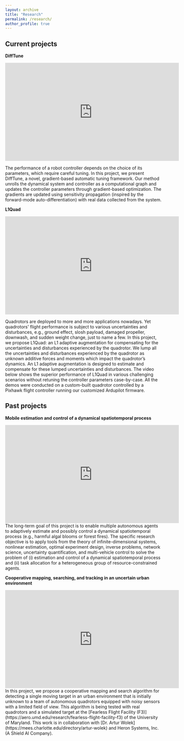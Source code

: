 ```yaml
---
layout: archive
title: "Research"
permalink: /research/
author_profile: true
---
```


<!-- add a statement of research problems that I want to solve here. -->

Current projects
------
**DiffTune**
<iframe width="560" height="315" src="https://www.youtube.com/embed/g42UxcIHUdg?si=jd7aPFCTjPxSSGyv" title="YouTube video player" frameborder="0" allow="accelerometer; autoplay; clipboard-write; encrypted-media; gyroscope; picture-in-picture" allowfullscreen></iframe>

The performance of a robot controller depends on the choice of its parameters, which require careful tuning. In this project, we present DiffTune, a novel, gradient-based automatic tuning framework. Our method unrolls the dynamical system and controller as a computational graph and updates the controller parameters through gradient-based optimization. The gradients are updated using sensitivity propagation (inspired by the forward-mode auto-differentiation) with real data collected from the system. 

**L1Quad**
<iframe width="560" height="315" src="https://www.youtube.com/embed/18-2OqTRJ50" title="YouTube video player" frameborder="0" allow="accelerometer; autoplay; clipboard-write; encrypted-media; gyroscope; picture-in-picture" allowfullscreen></iframe>

Quadrotors are deployed to more and more applications nowadays. Yet quadrotors' flight performance is subject to various uncertainties and disturbances, e.g., ground effect, slosh payload, damaged propeller, downwash, and sudden weight change, just to name a few. In this project, we propose L1Quad: an L1 adaptive augmentation for compensating for the uncertainties and disturbances experienced by the quadrotor. We lump all the uncertainties and disturbances experienced by the quadrotor as unknown additive forces and moments which impact the quadrotor’s dynamics. An L1 adaptive augmentation is designed to estimate and compensate for these lumped uncertainties and disturbances. The video below shows the superior performance of L1Quad in various challenging scenarios without retuning the controller parameters case-by-case. All the demos were conducted on a custom-built quadrotor controlled by a Pixhawk flight controller running our customized Ardupilot firmware.  

Past projects
------
**Mobile estimation and control of a dynamical spatiotemporal process**
<iframe width="560" height="315" src="https://www.youtube.com/embed/i8Lms1cOoyI" title="YouTube video player" frameborder="0" allow="accelerometer; autoplay; clipboard-write; encrypted-media; gyroscope; picture-in-picture" allowfullscreen></iframe>
The long-term goal of this project is to enable multiple autonomous agents to adaptively estimate and possibly control a dynamical spatiotemporal process (e.g., harmful algal blooms or forest fires). The specific research objective is to apply tools from the theory of infinite-dimensional systems, nonlinear estimation, optimal experiment design, inverse problems, network science, uncertainty quantification, and multi-vehicle control to solve the problem of (i) estimation and control of a dynamical spatiotemporal process and (ii) task allocation for a heterogeneous group of resource-constrained agents.

**Cooperative mapping, searching, and tracking in an uncertain urban environment**
<iframe width="560" height="315" src="https://www.youtube.com/embed/9wEo0hH-psg" title="YouTube video player" frameborder="0" allow="accelerometer; autoplay; clipboard-write; encrypted-media; gyroscope; picture-in-picture" allowfullscreen></iframe>
In this project, we propose a cooperative mapping and search algorithm for detecting a single moving target in an urban environment that is initially unknown to a team of autonomous quadrotors equipped with noisy sensors with a limited field of view. This algorithm is being tested with real quadrotors and a simulated target at the [Fearless Flight Facility (F3)](https://aero.umd.edu/research/fearless-flight-facility-f3) of the University of Maryland. This work is in collaboration with [Dr. Artur Wolek](https://mees.charlotte.edu/directory/artur-wolek) and Heron Systems, Inc. (A Shield AI Company).
